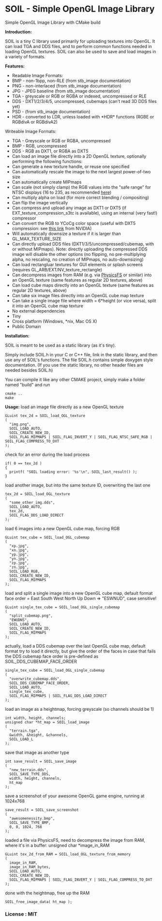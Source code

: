 # SOIL - **Simple OpenGL Image Library**
Simple OpenGL Image Library with  CMake build


**Introduction:**  

SOIL is a tiny C library used primarily for uploading textures into OpenGL. It can load TGA and DDS files, and to perform common functions needed in loading OpenGL textures. SOIL can also be used to save and load images in a variety of formats.

**Features:** 

  *   Readable Image Formats: 
  *   BMP - non-1bpp, non-RLE (from stb_image documentation) 
  *   PNG - non-interlaced (from stb_image documentation) 
  *   JPG - JPEG baseline (from stb_image documentation) 
  *   TGA - greyscale or RGB or RGBA or indexed, uncompressed or RLE 
  *   DDS - DXT1/2/3/4/5, uncompressed, cubemaps (can't read 3D DDS files yet) 
  *   PSD - (from stb_image documentation) 
  *   HDR - converted to LDR, unless loaded with \*HDR\* functions (RGBE or RGBdivA or RGBdivA2) 

Writeable Image Formats: 
  *   TGA - Greyscale or RGB or RGBA, uncompressed 
  *   BMP - RGB, uncompressed 
  *   DDS - RGB as DXT1, or RGBA as DXT5
  *   Can load an image file directly into a 2D OpenGL texture, optionally performing the following functions: 
  *   Can generate a new texture handle, or reuse one specified 
  *   Can automatically rescale the image to the next largest power-of-two size 
  *   Can automatically create MIPmaps 
  *   Can scale (not simply clamp) the RGB values into the "safe range" for NTSC displays (16 to 235, as recommended [here][1]) 
  *   Can multiply alpha on load (for more correct blending / compositing) 
  *   Can flip the image vertically 
  *   Can compress and upload any image as DXT1 or DXT5 (if EXT\_texture\_compression_s3tc is available), using an internal (very fast!) compressor 
  *   Can convert the RGB to YCoCg color space (useful with DXT5 compression: see [this link][2] from NVIDIA) 
  *   Will automatically downsize a texture if it is larger than GL\_MAX\_TEXTURE_SIZE 
  *   Can directly upload DDS files (DXT1/3/5/uncompressed/cubemap, with or without MIPmaps). Note: directly uploading the compressed DDS image will disable the other options (no flipping, no pre-multiplying alpha, no rescaling, no creation of MIPmaps, no auto-downsizing) 
  *   Can load rectangluar textures for GUI elements or splash screens (requires GL\_ARB/EXT/NV\_texture_rectangle) 
  *   Can decompress images from RAM (e.g. via [PhysicsFS][3] or similar) into an OpenGL texture (same features as regular 2D textures, above) 
  *   Can load cube maps directly into an OpenGL texture (same features as regular 2D textures, above) 
  *   Can take six image files directly into an OpenGL cube map texture 
  *   Can take a single image file where width = 6*height (or vice versa), split it into an OpenGL cube map texture 
  *   No external dependencies 
  *   Tiny 
  *   Cross platform (Windows, *nix, Mac OS X) 
  *   Public Domain 

**Installation:**  

SOIL is meant to be used as a static library (as it's tiny). 

Simply include SOIL.h in your C or C++ file, link in the static library, and then use any of SOIL's functions. The file SOIL.h contains simple doxygen style documentation. (If you use the static library, no other header files are needed besides SOIL.h)

You can compile it like any other CMAKE project, simply make a folder named "build" and run
```
cmake ..
make

```
**Usage:**
load an image file directly as a new OpenGL texture

    GLuint tex_2d = SOIL_load_OGL_texture
    (
      "img.png",
      SOIL_LOAD_AUTO,
      SOIL_CREATE_NEW_ID,
      SOIL_FLAG_MIPMAPS | SOIL_FLAG_INVERT_Y | SOIL_FLAG_NTSC_SAFE_RGB | SOIL_FLAG_COMPRESS_TO_DXT
    );

check for an error during the load process

    if( 0 == tex_2d )
    {
      printf( "SOIL loading error: '%s'\n", SOIL_last_result() );
    }

load another image, but into the same texture ID, overwriting the last one

    tex_2d = SOIL_load_OGL_texture
    (
      "some_other_img.dds",
      SOIL_LOAD_AUTO,
      tex_2d,
      SOIL_FLAG_DDS_LOAD_DIRECT
    );

load 6 images into a new OpenGL cube map, forcing RGB

    GLuint tex_cube = SOIL_load_OGL_cubemap
    (
      "xp.jpg",
      "xn.jpg",
      "yp.jpg",
      "yn.jpg",
      "zp.jpg",
      "zn.jpg",
      SOIL_LOAD_RGB,
      SOIL_CREATE_NEW_ID,
      SOIL_FLAG_MIPMAPS
    );

load and split a single image into a new OpenGL cube map, default format
face order = East South West North Up Down => "ESWNUD", case sensitive!

    GLuint single_tex_cube = SOIL_load_OGL_single_cubemap
    (
      "split_cubemap.png",
      "EWUDNS",
      SOIL_LOAD_AUTO,
      SOIL_CREATE_NEW_ID,
      SOIL_FLAG_MIPMAPS
    );

actually, load a DDS cubemap over the last OpenGL cube map, default format
try to load it directly, but give the order of the faces in case that fails
the DDS cubemap face order is pre-defined as SOIL_DDS_CUBEMAP_FACE_ORDER

    single_tex_cube = SOIL_load_OGL_single_cubemap
    (
      "overwrite_cubemap.dds",
      SOIL_DDS_CUBEMAP_FACE_ORDER,
      SOIL_LOAD_AUTO,
      single_tex_cube,
      SOIL_FLAG_MIPMAPS | SOIL_FLAG_DDS_LOAD_DIRECT
    );

load an image as a heightmap, forcing greyscale (so channels should be 1)

    int width, height, channels;
    unsigned char *ht_map = SOIL_load_image
    (
      "terrain.tga",
      &width, &height, &channels,
      SOIL_LOAD_L
    );

save that image as another type

    int save_result = SOIL_save_image
    (
      "new_terrain.dds",
      SOIL_SAVE_TYPE_DDS,
      width, height, channels,
      ht_map
    );

save a screenshot of your awesome OpenGL game engine, running at 1024x768

    save_result = SOIL_save_screenshot
    (
      "awesomenessity.bmp",
      SOIL_SAVE_TYPE_BMP,
      0, 0, 1024, 768
    );

loaded a file via PhysicsFS, need to decompress the image from RAM,
where it's in a buffer: unsigned char *image_in_RAM

    GLuint tex_2d_from_RAM = SOIL_load_OGL_texture_from_memory
    (
      image_in_RAM,
      image_in_RAM_bytes,
      SOIL_LOAD_AUTO,
      SOIL_CREATE_NEW_ID,
      SOIL_FLAG_MIPMAPS | SOIL_FLAG_INVERT_Y | SOIL_FLAG_COMPRESS_TO_DXT
    );

done with the heightmap, free up the RAM

    SOIL_free_image_data( ht_map );

### License :  MIT
  [1]: http://msdn2.microsoft.com/en-us/library/bb174608.aspx#NTSC_Suggestions
  [2]: http://developer.nvidia.com/object/real-time-ycocg-dxt-compression.html
  [3]: http://icculus.org/physfs/
